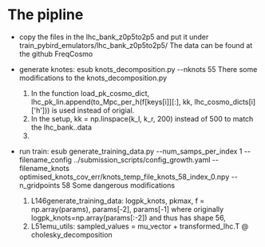 # The pipline


- copy the files in the lhc_bank_z0p5to2p5 and put it under train_pybird_emulators/lhc_bank_z0p5to2p5/
  The data can be found at the github FreqCosmo

- generate knotes: esub knots_decomposition.py --nknots 55
  There some modifications to the knots_decomposition.py
  1. In the function load_pk_cosmo_dict, lhc_pk_lin.append(to_Mpc_per_h(f[keys[i]][:], kk, lhc_cosmo_dicts[i]['h'])) is used instead of origial.
  2. In the setup, kk = np.linspace(k_l, k_r, 200) instead of 500 to match the lhc_bank..data
  3. 
- run train: esub generate_training_data.py --num_samps_per_index 1 --filename_config ../submission_scripts/config_growth.yaml --filename_knots optimised_knots_cov_err/knots_temp_file_knots_58_index_0.npy --n_gridpoints 58
  Some dangerous modifications
  1. L146generate_training_data: logpk_knots, pkmax, f = np.array(params), params[-2], params[-1]
     where originally logpk_knots=np.array(params[:-2]) and thus has shape 56,
  2. L51emu_utils: sampled_values = mu_vector + transformed_lhc.T @ cholesky_decomposition
     